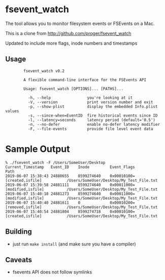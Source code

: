 # fsevent_watch

The tool allows you to monitor filesystem events or FSEvents on a Mac.

This is a clone from http://github.com/proger/fsevent_watch

Updated to include more flags, inode numbers and timestamps

## Usage
            fsevent_watch v0.2

            A flexible command-line interface for the FSEvents API

            Usage: fsevent_watch [OPTIONS]... [PATHS]...

              -h, --help                you're looking at it
              -V, --version             print version number and exit
              -p, --show-plist          display the embedded Info.plist values
              -s, --since-when=EventID  fire historical events since ID
              -l, --latency=seconds     latency period (default='0.5')
              -n, --no-defer            enable no-defer latency modifier
              -F, --file-events         provide file level event data
  
# Sample Output
```
% ./fsevent_watch -F /Users/SomeUser/Desktop
Current_Timestamp   Event_ID    Inode         Event_Flags                           Path
2019-06-07 15:38:43	24880655	8599274640    0x00010100=[created,isfile]	        /Users/SomeUser/Desktop/My_Test_File.txt
2019-06-07 15:39:58	24881111	8599274640    0x00011000=[modified,isfile]			/Users/SomeUser/Desktop/My_Test_File.txt
2019-06-07 15:40:18	24881273	8599274640    0x00011000=[modified,isfile]			/Users/SomeUser/Desktop/My_Test_File.txt
2019-06-07 15:40:40	24881611	0             0x00010200=[removed,isfile]	        /Users/SomeUser/Desktop/My_Test_File.txt
2019-06-07 15:40:54	24881804	8599274718    0x00010100=[created,isfile]	        /Users/SomeUser/Desktop/My_Test_File.txt
```



## Building

* just run `make install` (and make sure you have a compiler)

## Caveats

* fsevents API does not follow symlinks
